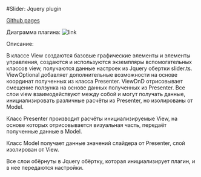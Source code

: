 #Slider: Jquery plugin

[Github pages](https://dindeni.github.io/slider)

Диаграмма плагина:
![link](./files/uml.jpg)

Описание:  

В классе View создаются базовые графические элементы и элементы управления,
   создаются и используются экземпляры вспомогательных классов view, получаются данные
    настроек из Jquery обертки slider.ts. ViewOptional добавляет дополнительные
     возможности на основе координат полученных из класса Presenter. ViewDnD
      отрисовывает смещение ползунка на основе данных полученных из Presenter. 
      Все слои view взаимодействуют между собой и могут получать данные,
       инициализировать различные расчёты из Presenter, но изолированы от Model.  

Класс Presenter производит расчёты инициализируемые View, на основе которых
 отрисовывается визуальная часть, передаёт полученные данные в Model.  

Класс Model получает данные значений слайдера от Presenter, слой изолирован от View.

Все слои обёрнуты в Jquery обёртку, которая инициализирует плагин, и в нее передаются настройки. 